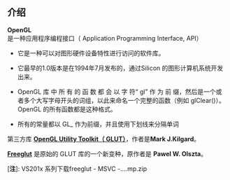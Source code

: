## 介绍  

**OpenGL** 是一种应用程序编程接口（ Application Programming Interface, API）

- 它是一种可以对图形硬件设备特性进行访问的软件库。

- 它最早的1.0版本是在1994年7月发布的，通过Silicon 的图形计算机系统开发出来。

- OpenGL 库 中 所 有 的 函 数 都 会 以 字 符“ gl” 作 为 前
缀，然后是一个或者多个大写字母开头的词组，以此来命名一个完整的函数（例如
glClear()）。 OpenGL 的所有函数都是这种格式。

- 所有的常量都以 GL_ 作为前缀，并且使用下划线来分隔单词


第三方库 **[OpenGL Utility Toolkit（ GLUT）](https://www.opengl.org/resources/libraries/glut/glutdlls37beta.zip)**，作者是**Mark J.Kilgard**。

**[Freeglut](https://www.transmissionzero.co.uk/files/software/development/GLUT/older)** 是原始的 GLUT 库的一个新变种，原作者是 **Pawel W. Olszta**。

[**注**]: VS201x 系列下载freeglut - MSVC -....mp.zip
